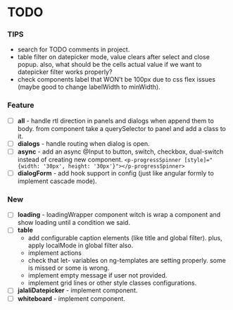 # TODO

### TIPS

- search for TODO comments in project.
- table filter on datepicker mode, value clears after select and close popup. also, what should be the cells actual
  value if we want to datepicker filter works properly?
- check components label that WON't be 100px due to css flex issues (maybe good to change labelWidth to minWidth).

### Feature

- [ ] **all** - handle rtl direction in panels and dialogs when append them to body. from component take a querySelector to panel
  and add a class to it.
- [ ] **dialogs** - handle routing when dialog is open.
- [ ] **async** - add an async @Input to button, switch, checkbox, dual-switch instead of creating new component.
  `<p-progressSpinner [style]="{width: '30px', height: '30px'}"></p-progressSpinner>`
- [ ] **dialogForm** - add hook support in config (just like angular formly to implement cascade mode).

### New

- [ ] **loading** - loadingWrapper component witch is wrap a component and show loading until a condition we said.
- [ ] **table**
  - add configurable caption elements (like title and global filter). plus, apply localMode in global filter also.
  - implement actions
  - check that let- variables on ng-templates are setting properly. some is missed or some is wrong.
  - implement empty message if user not provided.
  - implement grid lines or other style classes configurations.
- [ ] **jalaliDatepicker** - implement component.
- [ ] **whiteboard** - implement component.
